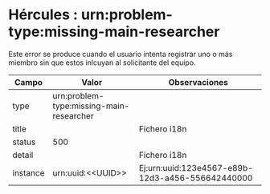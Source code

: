 # Hércules : urn:problem\-type:missing\-main\-researcher



Este error se produce cuando el usuario intenta registrar uno o más miembro sin que estos inlcuyan al solicitante del equipo.



| Campo | Valor | Observaciones |
| --- | --- | --- |
| type | urn:problem\-type:missing\-main\-researcher |  |
| title | | Fichero i18n | ProblemMessages.properties | | --- | --- | | Key | org.springframework.http.HttpStatus.INTERNAL\_SERVER\_ERROR.message | | Ej:Internal Server Error |
| status | 500 |  |
| detail | | Fichero i18n | ProblemMessages.properties | | --- | --- | | Key | org.crue.hercules.sgi.csp.exceptions.MiembroSolicitudMissmatchSolicitudProyectoIdException.message | | Parámetros | | entity | | Fichero i18n | messages.properties | | --- | --- | | Key | org.crue.hercules.sgi.csp.model.SolicitudProyectoEquipo.message | | | --- | --- | --- | --- | --- | --- | | | Ej:`The applicant of the request must be part of the {entity}` |
| instance | urn:uuid:\<\<UUID\>\> | Ej:urn:uuid:123e4567\-e89b\-12d3\-a456\-556642440000 |




